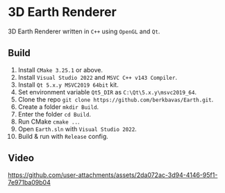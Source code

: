 # 3D Earth Renderer
3D Earth Renderer written in ``C++`` using ``OpenGL`` and ``Qt``.

## Build
1) Install `CMake 3.25.1` or above.
2) Install `Visual Studio 2022` and `MSVC C++ v143 Compiler`.
3) Install `Qt 5.x.y MSVC2019 64bit` kit.
4) Set environment variable `Qt5_DIR` as `C:\Qt\5.x.y\msvc2019_64`.
5) Clone the repo `git clone https://github.com/berkbavas/Earth.git`.
6) Create a folder `mkdir Build`.
7) Enter the folder `cd Build`.
8) Run CMake `cmake ..`.
9) Open `Earth.sln` with `Visual Studio 2022`.
10) Build & run with `Release` config.

## Video
https://github.com/user-attachments/assets/2da072ac-3d94-4146-95f1-7e971ba09b04
